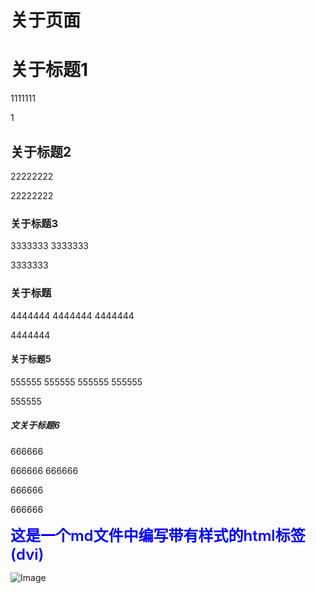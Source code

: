 # 关于页面

# 关于标题1
1111111














1

## 关于标题2
22222222











22222222

### 关于标题3
3333333
3333333













3333333

### 关于标题
4444444
4444444
4444444










4444444

#### 关于标题5
555555
555555
555555
555555





555555

##### 文关于标题6
666666



















666666
666666

666666

666666

<div class="demo" >  这是一个md文件中编写带有样式的html标签(dvi) </div>

<style>
    .demo {
        color:blue;
        font-size:24px; 
        font-weight:600;
    }
</style>

![Image](../assets/img/1.png)